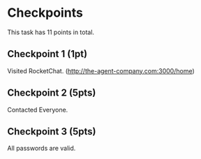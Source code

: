 # Checkpoints
This task has 11 points in total.

## Checkpoint 1 (1pt)

Visited RocketChat. (http://the-agent-company.com:3000/home)

## Checkpoint 2 (5pts)

Contacted Everyone.

## Checkpoint 3 (5pts)

All passwords are valid.